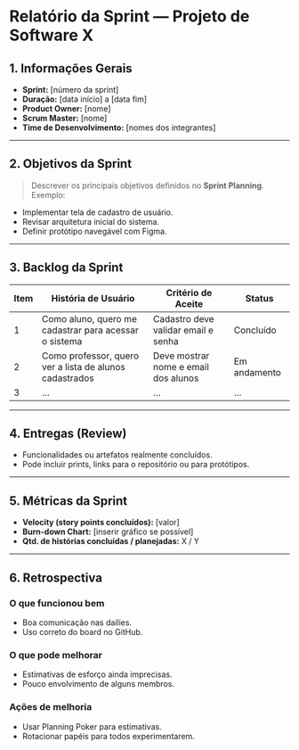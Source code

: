 
# Relatório da Sprint — Projeto de Software X

## 1. Informações Gerais

* **Sprint:** \[número da sprint]
* **Duração:** \[data início] a \[data fim]
* **Product Owner:** \[nome]
* **Scrum Master:** \[nome]
* **Time de Desenvolvimento:** \[nomes dos integrantes]

---

## 2. Objetivos da Sprint

> Descrever os principais objetivos definidos no **Sprint Planning**.
> Exemplo:

* Implementar tela de cadastro de usuário.
* Revisar arquitetura inicial do sistema.
* Definir protótipo navegável com Figma.

---

## 3. Backlog da Sprint

| Item | História de Usuário                                     | Critério de Aceite                   | Status       |
| ---- | ------------------------------------------------------- | ------------------------------------ | ------------ |
| 1    | Como aluno, quero me cadastrar para acessar o sistema   | Cadastro deve validar email e senha  | Concluído    |
| 2    | Como professor, quero ver a lista de alunos cadastrados | Deve mostrar nome e email dos alunos | Em andamento |
| 3    | …                                                       | …                                    | …            |

---

## 4. Entregas (Review)

* Funcionalidades ou artefatos realmente concluídos.
* Pode incluir prints, links para o repositório ou para protótipos.

---

## 5. Métricas da Sprint

* **Velocity (story points concluídos):** \[valor]
* **Burn-down Chart:** \[inserir gráfico se possível]
* **Qtd. de histórias concluídas / planejadas:** X / Y

---

## 6. Retrospectiva

### O que funcionou bem 

* Boa comunicação nas dailies.
* Uso correto do board no GitHub.

### O que pode melhorar 

* Estimativas de esforço ainda imprecisas.
* Pouco envolvimento de alguns membros.

### Ações de melhoria 

* Usar Planning Poker para estimativas.
* Rotacionar papéis para todos experimentarem.